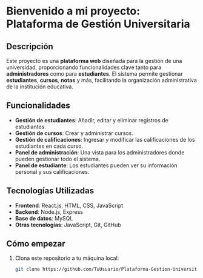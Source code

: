 # Bienvenido a mi proyecto: **Plataforma de Gestión Universitaria**

## Descripción

Este proyecto es una **plataforma web** diseñada para la gestión de una universidad, proporcionando funcionalidades clave tanto para **administradores** como para **estudiantes**. El sistema permite gestionar **estudiantes**, **cursos**, **notas** y más, facilitando la organización administrativa de la institución educativa.

## Funcionalidades

- **Gestión de estudiantes**: Añadir, editar y eliminar registros de estudiantes.
- **Gestión de cursos**: Crear y administrar cursos.
- **Gestión de calificaciones**: Ingresar y modificar las calificaciones de los estudiantes en cada curso.
- **Panel de administración**: Una vista para los administradores donde pueden gestionar todo el sistema.
- **Panel de estudiante**: Los estudiantes pueden ver su información personal y sus calificaciones.

## Tecnologías Utilizadas

- **Frontend**: React.js, HTML, CSS, JavaScript
- **Backend**: Node.js, Express
- **Base de datos**: MySQL
- **Otras tecnologías**: JavaScript, Git, GitHub

## Cómo empezar

1. Clona este repositorio a tu máquina local:
   
   ```bash
   git clone https://github.com/TuUsuario/Plataforma-Gestion-Universitaria.git

